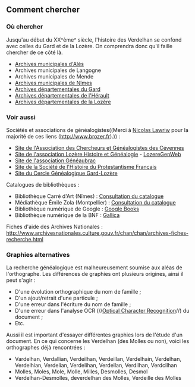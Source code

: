 ## Comment chercher

### Où chercher

Jusqu'au début du XX^ème^ siècle, l'histoire des Verdelhan se confond avec celles du Gard et de la Lozère. On comprendra donc qu'il faille chercher de ce côté là.

 * [Archives municipales d'Alès](http://www.alescevennes.fr/portal/portal/pac/informer/archivesmunicipales/presentation)
 * Archives municipales de Langogne
 * Archives municipales de Mende
 * [Archives municipales de Nîmes](http://www.ville-nimes.fr/index.php?id=31)
 * [Archives départementales du Gard](http://www.gard.fr/nos-actions/culture-sport/les-archives-departementales/effectuer-une-recherche.html)
 * [Archives départementales de l'Hérault](http://archives.herault.fr/)
 * [Archives départementales de la Lozère](http://archives.lozere.fr/)

### Voir aussi

Sociétés et associations de généalogistes((Merci à [Nicolas Lawriw](http://nlawriw.free.fr) pour la majorité de ces liens
(http://www.brozer.fr).)) :

 * [Site de l'Association des Chercheurs et Généalogistes des Cévennes](http://site.acgc.free.fr/)
 * [Site de l'association Lozère Histoire et Généalogie](http://www.lozere-histoire-genealogie.com/) - [LozereGenWeb](http://lozeregenweb.lozere-histoire-genealogie.com/)
 * [Site de l'association Généaubrac](http://geneaubrac.fr/)
 * [Site de la Société de l'Histoire du Protestantisme Français](http://www.shpf.fr/)
 * [Site du Cercle Généalogique Gard-Lozère](http://www.cggl.fr/)

Catalogues de bibliothèques :

 * Bibliothèque Carré d'Art (Nîmes) : [Consultation du catalogue](http://carreartmusee.centredoc.fr/opac/)
 * Médiathèque Émile Zola (Montpellier) : [Consultation du catalogue](http://sbib.bm.montpellier-agglo.com/zonesl/)
 * Bibliothèque numérique de Google : [Google Books](http://books.google.fr/)
 * Bibliothèque numérique de la BNF : [Gallica](http://gallica.bnf.fr/)

Fiches d'aide des Archives Nationales :
<http://www.archivesnationales.culture.gouv.fr/chan/chan/archives-fiches-recherche.html>

### Graphies alternatives

La recherche généalogique est malheureusement soumise aux aléas de l'orthographe. Les différences de graphies ont plusieurs origines,
ainsi il peut s'agir :

 * D'une évolution orthographique du nom de famille ;
 * D'un ajout/retrait d'une particule ;
 * D'une erreur dans l'écriture du nom de famille ;
 * D'une erreur dans l'analyse OCR (//[Optical Character Recognition](http://fr.wikipedia.org/wiki/Reconnaissance_optique_de_caract%C3%A8res)//) du document ;
 * Etc.

Aussi il est important d'essayer différentes graphies lors de l'étude d'un document. En ce qui concerne les Verdelhan (des Molles ou non),
voici les orthographes déjà rencontrées :

 * Vardelhan, Verdallian, Verdeilhan, Verdeillan, Verdelhain, Verdelhan, Verdelhian, Verdelian, Verdelihan, Verdellan, Verdilhan, Verdcilhan
 * Molles, Moles, Mole, Molle, Milles, Desmolles, Desmol
 * Verdelhan-Desmolles, deverdelhan des Molles, Verdeille des Molles
